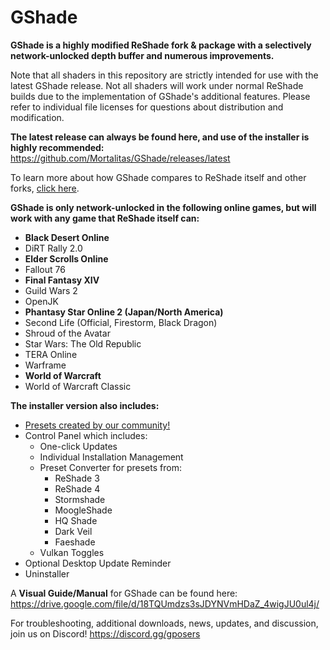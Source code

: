 # GShade
**GShade is a highly modified ReShade fork & package with a selectively network-unlocked depth buffer and numerous improvements.** 

Note that all shaders in this repository are strictly intended for use with the latest GShade release. Not all shaders will work under normal ReShade builds due to the implementation of GShade's additional features. Please refer to individual file licenses for questions about distribution and modification.

**The latest release can always be found here, and use of the installer is highly recommended:** https://github.com/Mortalitas/GShade/releases/latest

To learn more about how GShade compares to ReShade itself and other forks, [click here](https://gposers.com/gshade/gshade-faq/#comparison).

**GShade is only network-unlocked in the following online games, but will work with any game that ReShade itself can:**
* **Black Desert Online**
* DiRT Rally 2.0
* **Elder Scrolls Online**
* Fallout 76
* **Final Fantasy XIV**
* Guild Wars 2
* OpenJK
* **Phantasy Star Online 2 (Japan/North America)**
* Second Life (Official, Firestorm, Black Dragon)
* Shroud of the Avatar
* Star Wars: The Old Republic
* TERA Online
* Warframe
* **World of Warcraft**
* World of Warcraft Classic

**The installer version also includes:**
* [Presets created by our community!](https://github.com/Mortalitas/GShade-Presets)
* Control Panel which includes:
  * One-click Updates
  * Individual Installation Management
  * Preset Converter for presets from:
    * ReShade 3
    * ReShade 4
    * Stormshade
    * MoogleShade
    * HQ Shade
    * Dark Veil
    * Faeshade
  * Vulkan Toggles
* Optional Desktop Update Reminder
* Uninstaller

A **Visual Guide/Manual** for GShade can be found here: https://drive.google.com/file/d/18TQUmdzs3sJDYNVmHDaZ_4wigJU0ul4j/

For troubleshooting, additional downloads, news, updates, and discussion, join us on Discord! https://discord.gg/gposers
